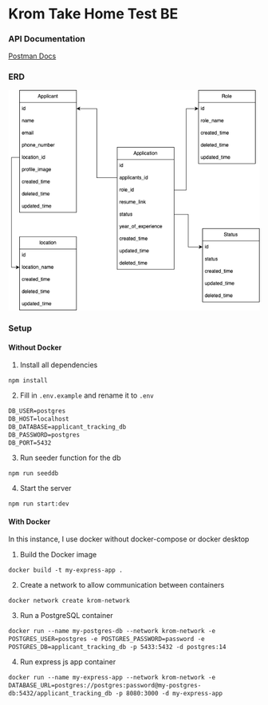 # Krom Take Home Test BE

### API Documentation

[Postman Docs](https://documenter.getpostman.com/view/12104547/2sAY52czbw)

### ERD

![DB ERD](./docs/erd.png)

### Setup

#### Without Docker

1. Install all dependencies

```
npm install
```

2. Fill in `.env.example` and rename it to `.env`

```
DB_USER=postgres
DB_HOST=localhost
DB_DATABASE=applicant_tracking_db
DB_PASSWORD=postgres
DB_PORT=5432
```

3. Run seeder function for the db

```
npm run seeddb
```

4. Start the server

```
npm run start:dev
```

#### With Docker

In this instance, I use docker without docker-compose or docker desktop

1. Build the Docker image

```
docker build -t my-express-app .
```

2. Create a network to allow communication between containers

```
docker network create krom-network
```

3. Run a PostgreSQL container

```
docker run --name my-postgres-db --network krom-network -e POSTGRES_USER=postgres -e POSTGRES_PASSWORD=password -e POSTGRES_DB=applicant_tracking_db -p 5433:5432 -d postgres:14
```

4. Run express js app container

```
docker run --name my-express-app --network krom-network -e DATABASE_URL=postgres://postgres:password@my-postgres-db:5432/applicant_tracking_db -p 8080:3000 -d my-express-app
```
